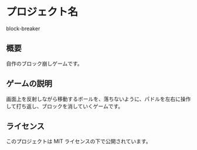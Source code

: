 # プロジェクト名

block-breaker

## 概要

自作のブロック崩しゲームです。

## ゲームの説明

画面上を反射しながら移動するボールを、落ちないように、パドルを左右に操作して打ち返し、ブロックを消していくゲームです。

## ライセンス

このプロジェクトは MIT ライセンスの下で公開されています。
